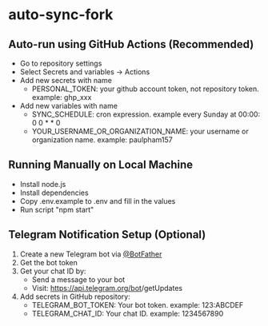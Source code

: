 # auto-sync-fork

## Auto-run using GitHub Actions (Recommended)

- Go to repository settings
- Select Secrets and variables → Actions
- Add new secrets with name
  - PERSONAL_TOKEN: your github account token, not repository token. example: ghp_xxx
- Add new variables with name
  - SYNC_SCHEDULE: cron expression. example every Sunday at 00:00: 0 0 * * 0
  - YOUR_USERNAME_OR_ORGANIZATION_NAME: your username or organization name. example: paulpham157

## Running Manually on Local Machine

- Install node.js
- Install dependencies
- Copy .env.example to .env and fill in the values
- Run script "npm start"

## Telegram Notification Setup (Optional)

1. Create a new Telegram bot via [@BotFather](https://t.me/botfather)
2. Get the bot token
3. Get your chat ID by:
   - Send a message to your bot
   - Visit: https://api.telegram.org/bot<YourBOTToken>/getUpdates
4. Add secrets in GitHub repository:
   - TELEGRAM_BOT_TOKEN: Your bot token. example: 123:ABCDEF
   - TELEGRAM_CHAT_ID: Your chat ID. example: 1234567890
